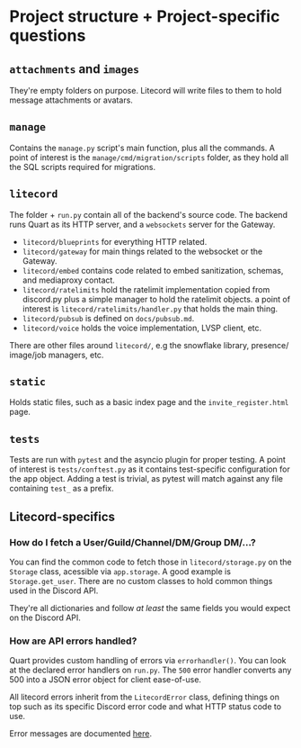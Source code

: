 # Project structure + Project-specific questions

## `attachments` and `images`

They're empty folders on purpose. Litecord will write files to them to hold
message attachments or avatars.

## `manage`

Contains the `manage.py` script's main function, plus all the commands.
A point of interest is the `manage/cmd/migration/scripts` folder, as they hold
all the SQL scripts required for migrations.

## `litecord`

The folder + `run.py` contain all of the backend's source code. The backend runs
Quart as its HTTP server, and a `websockets` server for the Gateway.

 - `litecord/blueprints` for everything HTTP related. 
 - `litecord/gateway` for main things related to the websocket or the Gateway.
 - `litecord/embed` contains code related to embed sanitization, schemas, and
    mediaproxy contact.
 - `litecord/ratelimits` hold the ratelimit implementation copied from
    discord.py plus a simple manager to hold the ratelimit objects. a point of
    interest is `litecord/ratelimits/handler.py` that holds the main thing.
 - `litecord/pubsub` is defined on `docs/pubsub.md`.
 - `litecord/voice` holds the voice implementation, LVSP client, etc.

There are other files around `litecord/`, e.g the snowflake library, presence/
image/job managers, etc.

## `static`

Holds static files, such as a basic index page and the `invite_register.html`
page.

## `tests`

Tests are run with `pytest` and the asyncio plugin for proper testing. A point
of interest is `tests/conftest.py` as it contains test-specific configuration
for the app object. Adding a test is trivial, as pytest will match against any
file containing `test_` as a prefix.

## Litecord-specifics

### How do I fetch a User/Guild/Channel/DM/Group DM/...?

You can find the common code to fetch those in `litecord/storage.py` on the
`Storage` class, acessible via `app.storage`. A good example is
`Storage.get_user`. There are no custom classes to hold common things used in
the Discord API.

They're all dictionaries and follow *at least* the same fields you would expect
on the Discord API.

### How are API errors handled?

Quart provides custom handling of errors via `errorhandler()`. You can look
at the declared error handlers on `run.py`. The `500` error handler
converts any 500 into a JSON error object for client ease-of-use.

All litecord errors inherit from the `LitecordError` class, defining things
on top such as its specific Discord error code and what HTTP status code
to use.

Error messages are documented [here](https://discordapp.com/developers/docs/topics/opcodes-and-status-codes#http).
